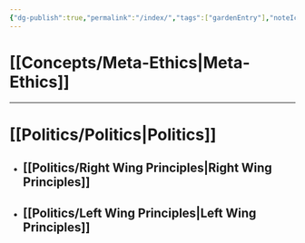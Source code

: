 ```yaml
---
{"dg-publish":true,"permalink":"/index/","tags":["gardenEntry"],"noteIcon":""}
---
```


# [[Concepts/Meta-Ethics\|Meta-Ethics]]


---

# [[Politics/Politics\|Politics]]
- ## [[Politics/Right Wing Principles\|Right Wing Principles]]
- ## [[Politics/Left Wing Principles\|Left Wing Principles]]
